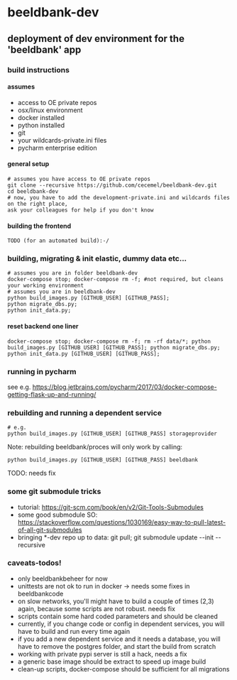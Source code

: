 # beeldbank-dev

## deployment of dev environment for the 'beeldbank' app

### build instructions

#### assumes
- access to OE private repos
- osx/linux environment
- docker installed
- python installed
- git
- your wildcards-private.ini files
- pycharm enterprise edition

#### general setup
```
# assumes you have access to OE private repos
git clone --recursive https://github.com/cecemel/beeldbank-dev.git
cd beeldbank-dev
# now, you have to add the development-private.ini and wildcards files on the right place,
ask your colleagues for help if you don't know
```

#### building the frontend
```
TODO (for an automated build):-/
```

### building, migrating & init elastic, dummy data etc...
```
# assumes you are in folder beeldbank-dev
docker-compose stop; docker-compose rm -f; #not required, but cleans your working environment
# assumes you are in beeldbank-dev
python build_images.py [GITHUB_USER] [GITHUB_PASS];
python migrate_dbs.py;
python init_data.py;
```

#### reset backend one liner
```
docker-compose stop; docker-compose rm -f; rm -rf data/*; python build_images.py [GITHUB_USER] [GITHUB_PASS]; python migrate_dbs.py; python init_data.py [GITHUB_USER] [GITHUB_PASS];
```

### running in pycharm
see e.g.
https://blog.jetbrains.com/pycharm/2017/03/docker-compose-getting-flask-up-and-running/

### rebuilding and running a dependent service
```
# e.g.
python build_images.py [GITHUB_USER] [GITHUB_PASS] storageprovider
```
Note: rebuilding beeldbank/proces will only work by calling:
```
python build_images.py [GITHUB_USER] [GITHUB_PASS] beeldbank
```
TODO: needs fix

### some git submodule tricks
- tutorial: https://git-scm.com/book/en/v2/Git-Tools-Submodules
- some good submodule SO: https://stackoverflow.com/questions/1030169/easy-way-to-pull-latest-of-all-git-submodules
- bringing *-dev repo up to data: git pull; git submodule update --init --recursive

### caveats-todos!
- only beeldbankbeheer for now
- unittests are not ok to run in docker -> needs some fixes in beeldbankcode
- on slow networks, you'll might have to build a couple of times (2,3) again, because some scripts are not robust. needs fix
- scripts contain some hard coded parameters and should be cleaned
- currently, if you change code or config in dependent services, you will have to build and run every time again
- if you add a new dependent service and it needs a database, you will have to remove the postgres folder, and start the build from scratch
- working with private pypi server is still a hack, needs a fix
- a generic base image should be extract to speed up image build
- clean-up scripts, docker-compose should be sufficient for all migrations
